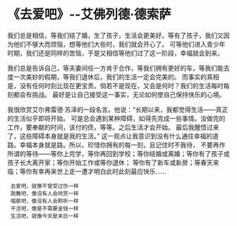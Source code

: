# 《去爱吧》--艾佛列德·德索萨

我们总是相信，等我们结了婚，生了孩子，生活会更美好。等有了孩子，我们又因为他们不够大而烦恼，想等他们大些时，我们就会开心了。
可等他们进入青少年时期，我们还是同样的苦恼，于是又相信等他们过了这一阶段，幸福就会到来。

我们总是告诉自己，等夫妻间任一方肯于合作，等我们拥有更好的车，等我们能去度一次美妙的假期，等我们退休后，我们的生活一定会完美的。
而事实的真相是，没有任何时刻比现在更宝贵。倘若不是现在，又会是何时？我们的生活每时每刻都会有挑战。
最好是让自己接受这一事实，无论如何使自己保持快乐的心境。

我很欣赏艾尔弗雷德·苏泽的一段名言。他说：“长期以来，我都觉得生活——真正的生活似乎即将开始。
可是总会遇到某种障碍，如得先完成一些事情。没做完的工作，要奉献的时间，该付的债，等等。之后生活才会开始。
最后我醒悟过来了，这些障碍本身就是我的生活。”
这一观点让我意识到没有什么通往幸福的道路。幸福本身就是路。所以，珍惜你拥有的每一刻，且记住时不我待，
不要再作所谓的等待——等你上完学，等你再回到学校；等你结婚或离婚；等你有了孩子或孩子长大离开家；等你开始工作或等你退休；
等你有了新车或新房；等春天来临；等你有幸再来世上走一遭才明白此时此刻最应快乐……
 
     去爱吧，就像不曾受过伤一样
     跳舞吧，像没有人会欣赏一样 
     唱歌吧，像没有人会聆听一样
     干活吧，像是不需要金钱一样 
     生活吧，就像今天是末日一样

